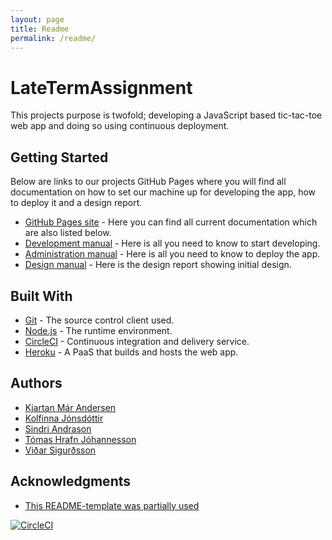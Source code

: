 ```yaml
---
layout: page
title: Readme
permalink: /readme/
---
```

# LateTermAssignment

This projects purpose is twofold; developing a JavaScript based tic-tac-toe web app and doing so using continuous deployment.

## Getting Started

Below are links to our projects GitHub Pages where you will find all documentation on how to set our machine up for developing the app, how to deploy it and a design report.

* [GitHub Pages site](https://lonelydancers.github.io/LateTermAssignment/) - Here you can find all current documentation which are also listed below.
* [Development manual](https://lonelydancers.github.io/LateTermAssignment/dev_manual) - Here is all you need to know to start developing.
* [Administration manual](https://lonelydancers.github.io/LateTermAssignment/adm_manual) - Here is all you need to know to deploy the app.
* [Design manual](https://lonelydancers.github.io/LateTermAssignment/design_report) - Here is the design report showing initial design.


## Built With

* [Git](https://git-scm.com/) - The source control client used.
* [Node.js](https://nodejs.org/en/download/) - The runtime environment.
* [CircleCI](https://circleci.com/) - Continuous integration and delivery service.
* [Heroku](https://www.heroku.com/) - A PaaS that builds and hosts the web app.

## Authors

* [Kjartan Már Andersen](https://github.com/kjartananersen)
* [Kolfinna Jónsdóttir](https://github.com/koffa95)
* [Sindri Andrason](https://github.com/mindricity)
* [Tómas Hrafn Jóhannesson](https://github.com/tomash14)
* [Viðar Sigurðsson](https://github.com/vidars17)


## Acknowledgments

* [This README-template was partially used](https://gist.github.com/PurpleBooth/109311bb0361f32d87a2)



[![CircleCI](https://circleci.com/gh/LonelyDancers/LateTermAssignment.svg?style=svg)](https://circleci.com/gh/LonelyDancers/LateTermAssignment)
